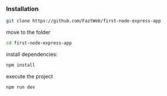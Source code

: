 
### Installation

```sh
git clone https://github.com/FaztWeb/first-node-express-app
```

move to the folder

```sh
cd first-node-express-app
```

install dependencies:

```sh
npm install
```

execute the project

```sh
npm run dev
```
